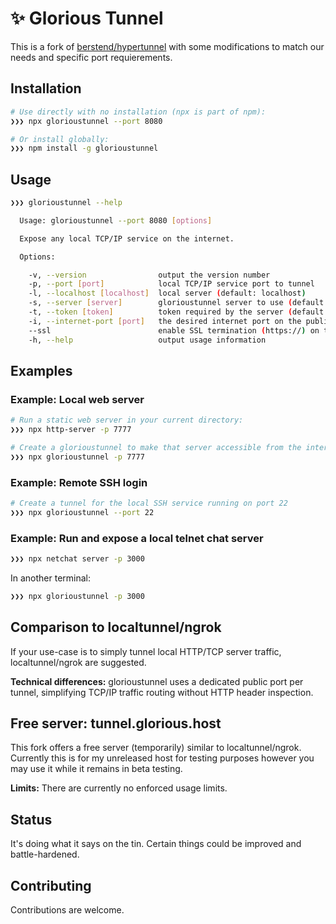 # ✨ Glorious Tunnel

This is a fork of [berstend/hypertunnel](https://github.com/berstend/hypertunnel) with some modifications to match our needs and specific port requierements.

## Installation

```bash
# Use directly with no installation (npx is part of npm):
❯❯❯ npx glorioustunnel --port 8080

# Or install globally:
❯❯❯ npm install -g glorioustunnel
```

## Usage

```bash
❯❯❯ glorioustunnel --help

  Usage: glorioustunnel --port 8080 [options]

  Expose any local TCP/IP service on the internet.

  Options:

    -v, --version                output the version number
    -p, --port [port]            local TCP/IP service port to tunnel
    -l, --localhost [localhost]  local server (default: localhost)
    -s, --server [server]        glorioustunnel server to use (default: http://tunnel.glorious.host)
    -t, --token [token]          token required by the server (default: freeTunnel)
    -i, --internet-port [port]   the desired internet port on the public server
    --ssl                        enable SSL termination (https://) on the public server    
    -h, --help                   output usage information
```

## Examples

### Example: Local web server

```bash
# Run a static web server in your current directory:
❯❯❯ npx http-server -p 7777

# Create a glorioustunnel to make that server accessible from the internet:
❯❯❯ npx glorioustunnel -p 7777
```

### Example: Remote SSH login

```bash
# Create a tunnel for the local SSH service running on port 22
❯❯❯ npx glorioustunnel --port 22
```

### Example: Run and expose a local telnet chat server

```bash
❯❯❯ npx netchat server -p 3000
```

In another terminal:

```bash
❯❯❯ npx glorioustunnel -p 3000
```

## Comparison to localtunnel/ngrok

If your use-case is to simply tunnel local HTTP/TCP server traffic, localtunnel/ngrok are suggested. 

**Technical differences:**
glorioustunnel uses a dedicated public port per tunnel, simplifying TCP/IP traffic routing without HTTP header inspection.

## Free server: tunnel.glorious.host

This fork offers a free server (temporarily) similar to localtunnel/ngrok. 
Currently this is for my unreleased host for testing purposes however you may use it while it remains in beta testing.

**Limits:** There are currently no enforced usage limits.

## Status

It's doing what it says on the tin. Certain things could be improved and battle-hardened.

## Contributing

Contributions are welcome.